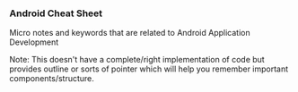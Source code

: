 ### Android Cheat Sheet
Micro notes and keywords that are related to Android Application Development 

Note: This doesn't have a complete/right implementation of code but provides outline or sorts of pointer which will help you remember important components/structure.

